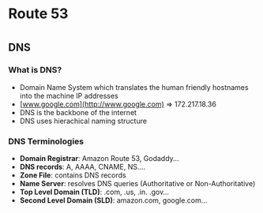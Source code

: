 # Route 53
#

## DNS

### What is DNS?

- Domain Name System which translates the human friendly hostnames into the machine IP addresses
- [www.google.com](http://www.google.com) ⇒ 172.217.18.36
- DNS is the backbone of the internet
- DNS uses hierachical naming structure

### DNS Terminologies

- **Domain Registrar**: Amazon Route 53, Godaddy…
- **DNS records**: A, AAAA, CNAME, NS….
- **Zone File**: contains DNS records
- **Name Server**: resolves DNS queries (Authoritative or Non-Authoritative)
- **Top Level Domain (TLD)**: .com, .us, .in. .gov…
- **Second Level Domain (SLD)**: amazon.com, google.com…